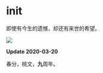 # init

即使有今生的遗憾，却还有来世的希望。

![](https://github.com/taowendh/init/blob/master/pix/thwy.jpg)


**Update 2020-03-20**

春分，桃文，**九**周年。

